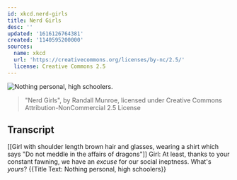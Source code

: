 ```yaml
---
id: xkcd.nerd-girls
title: Nerd Girls
desc: ''
updated: '1616126764381'
created: '1140595200000'
sources:
  name: xkcd
  url: 'https://creativecommons.org/licenses/by-nc/2.5/'
  license: Creative Commons 2.5
---
```

![Nothing personal, high schoolers.](https://imgs.xkcd.com/comics/nerd_girls.jpg)
> "Nerd Girls", by Randall Munroe, licensed under Creative Commons Attribution-NonCommercial 2.5 License

## Transcript
[[Girl with shoulder length brown hair and glasses, wearing a shirt which says "Do not meddle in the affairs of dragons"]]
Girl: At least, thanks to your constant fawning, we have an *excuse* for our social ineptness. What's *yours*?
{{Title Text: Nothing personal, high schoolers}}
